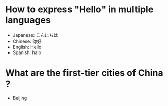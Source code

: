 # How to express "Hello" in multiple languages
- Japanese: こんにちは
- Chinese: 你好
- English: Hello
- Spanish: halo

# What are the first-tier cities of China ?
- Beijing
